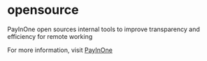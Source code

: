 # opensource
PayInOne open sources internal tools to improve transparency and efficiency for remote working

For more information, visit [PayInOne](https://payin.one)
